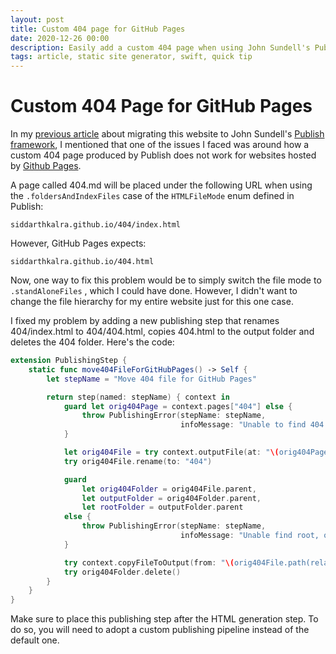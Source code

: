 ```yaml
---
layout: post
title: Custom 404 page for GitHub Pages
date: 2020-12-26 00:00
description: Easily add a custom 404 page when using John Sundell's Publish + GitHub Pages by using a custom publishing step.
tags: article, static site generator, swift, quick tip
---
```


# Custom 404 Page for GitHub Pages

In my [previous article](/articles/2020-12-20-migrated-to-publish/) about migrating this website to John Sundell's [Publish framework](https://github.com/JohnSundell/Publish), I mentioned that one of the issues I faced was around how a custom 404 page produced by Publish does not work for websites hosted by [Github Pages](https://pages.github.com/).

A page called 404.md will be placed under the following URL when using the `.foldersAndIndexFiles` case of the `HTMLFileMode` enum defined in Publish:

```no-highlight
siddarthkalra.github.io/404/index.html
```

However, GitHub Pages expects:

```no-highlight
siddarthkalra.github.io/404.html
```

Now, one way to fix this problem would be to simply switch the file mode to `.standAloneFiles` , which I could have done. However, I didn't want to change the file hierarchy for my entire website just for this one case.

I fixed my problem by adding a new publishing step that renames 404/index.html to 404/404.html, copies 404.html to the output folder and deletes the 404 folder. Here's the code:

```swift
extension PublishingStep {
    static func move404FileForGitHubPages() -> Self {
        let stepName = "Move 404 file for GitHub Pages"

        return step(named: stepName) { context in
            guard let orig404Page = context.pages["404"] else {
                throw PublishingError(stepName: stepName,
                                      infoMessage: "Unable to find 404 page")
            }

            let orig404File = try context.outputFile(at: "\(orig404Page.path)/index.html")
            try orig404File.rename(to: "404")

            guard
                let orig404Folder = orig404File.parent,
                let outputFolder = orig404Folder.parent,
                let rootFolder = outputFolder.parent
            else {
                throw PublishingError(stepName: stepName,
                                      infoMessage: "Unable find root, output and 404 folders")
            }

            try context.copyFileToOutput(from: "\(orig404File.path(relativeTo: rootFolder))")
            try orig404Folder.delete()
        }
    }
}
```

Make sure to place this publishing step after the HTML generation step. To do so, you will need to adopt a custom publishing pipeline instead of the default one.